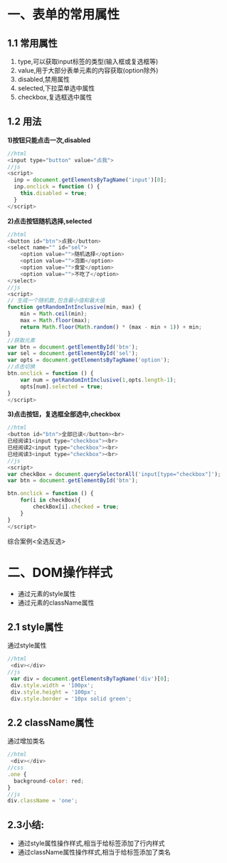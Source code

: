 # 一、表单的常用属性
## 1.1 常用属性
1) type,可以获取input标签的类型(输入框或复选框等)
2) value,用于大部分表单元素的内容获取(option除外)
3) disabled,禁用属性
4) selected,下拉菜单选中属性
5) checkbox,复选框选中属性

## 1.2 用法
**1)按钮只能点击一次,disabled**
```js
//html
<input type="button" value="点我">
//js
<script>
  inp = document.getElementsByTagName('input')[0];
  inp.onclick = function () {
  	this.disabled = true;
  }
</script>
```
**2)点击按钮随机选择,selected**
```js
//html
<button id="btn">点我</button>
<select name="" id="sel">
    <option value="">随机选择</option>
    <option value="">泡面</option>
    <option value="">食堂</option>
    <option value="">不吃了</option>
</select>
//js
<script>
// 生成一个随机数,包含最小值和最大值
function getRandomIntInclusive(min, max) {
    min = Math.ceil(min);
    max = Math.floor(max);
    return Math.floor(Math.random() * (max - min + 1)) + min; 
}
//获取元素
var btn = document.getElementById('btn');
var sel = document.getElementById('sel');
var opts = document.getElementsByTagName('option');
//点击切换
btn.onclick = function () {
    var num = getRandomIntInclusive(1,opts.length-1);
    opts[num].selected = true;
}
</script>
```
**3)点击按钮，复选框全部选中,checkbox**
```js
//html
<button id="btn">全部已读</button><br>
已经阅读1<input type="checkbox"><br>
已经阅读2<input type="checkbox"><br>
已经阅读3<input type="checkbox"><br>
//js
<script>
var checkBox = document.querySelectorAll('input[type="checkbox"]');
var btn = document.getElementById('btn');

btn.onclick = function () {
    for(i in checkBox){
    	checkBox[i].checked = true;
    }
}
</script>
```

综合案例<全选反选>

# 二、DOM操作样式
- 通过元素的style属性
- 通过元素的className属性

## 2.1 style属性
通过style属性
```js
//html
 <div></div>
//js
 var div = document.getElementsByTagName('div')[0];
 div.style.width = '100px';
 div.style.height = '100px';
 div.style.border = '10px solid green';
```
## 2.2 className属性
通过增加类名
```js
//html
 <div></div>
//css
.one {
  background-color: red;
}
//js
div.className = 'one';
```
## 2.3小结:

- 通过style属性操作样式,相当于给标签添加了行内样式
- 通过className属性操作样式,相当于给标签添加了类名